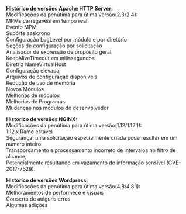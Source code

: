 <p><strong>Histórico de versões Apache HTTP Server:</strong><br/>
  Modificações da penútima para útima versão(2.3/2.4):<br/>
    MPMs carregáveis em tempo real<br/>
    Evento MPM<br/>
    Supórte assicrono<br/>
    Configuração LogLevel por módulo e por diretório<br/>
    Seções de configuração por solicitação<br/>
    Analisador de expressão de propósito geral<br/>
    KeepAliveTimeout em milissegundos<br/>
    Diretriz NameVirtualHost<br/>
    Configuração elevada<br/>
    Arquivos de configuraçaõ disponíveis<br/>
    Redução de uso de memória<br/>
    Novos Módulos<br/>
    Melhorias de módulos<br/>
    Melhorias de Programas<br/>
    Mudanças nos módulos do desenvolvedor<br/></p>
    
<p><strong>Histórico de versões NGINX:</strong><br/>
  Modificações da penútima para útima versão(1.12/1.12.1):<br/>
    1.12.x Ramo estável<br/>
    Segurança: uma solicitação especialmente criada pode resultar em um número inteiro<br/>
    Transbordamento e processamento incorreto de intervalos no filtro de alcance,<br/>
    Potencialmente resultando em vazamento de informação sensível (CVE-2017-7529).<br/></p>
    
<p><strong>Histórico de versões Wordpress:</strong><br/>
  Modificações da penútima para útima versão(4.8/4.8.1):<br/>
   Melhoramentos de performece e visuais<br/>
   Conserto de aulguns erros<br/>
   Algumas adições<br/></p>
